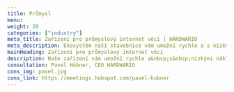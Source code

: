 ```yaml
---
title: Průmysl
menu:
weight: 20
categories: ["industry"]
meta_title: Zařízení pro průmyslový internet věcí | HARDWARIO
meta_description: Ekosystém naší stavebnice vám umožní rychle a s nízkými náklady zrealizovat pilotní projekty průmyslu 4.0 v oblastech prediktivní údržby, monitoringu výroby nebo například sledování komfortu pracovního prostředí.
mainHeading: Zařízení pro průmyslový internet věcí
description: Naše zařízení vám umožní rychle a&nbsp;s&nbsp;nízkými náklady zrealizovat projekty průmyslu 4.0 v oblastech prediktivní údržby, monitoringu výroby nebo například sledování komfortu pracovního prostředí.
consultation: Pavel Hübner, CEO HARDWARIO
cons_img: pavel.jpg
cons_link: https://meetings.hubspot.com/pavel-hubner
---
```

